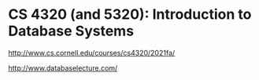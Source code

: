 # CS 4320 (and 5320): Introduction to Database Systems


http://www.cs.cornell.edu/courses/cs4320/2021fa/

http://www.databaselecture.com/